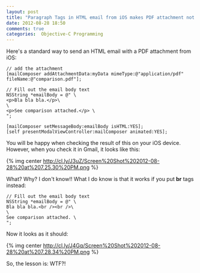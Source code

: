 ```yaml
---
layout: post
title: "Paragraph Tags in HTML email from iOS makes PDF attachment not show up outside of iOS"
date: 2012-08-28 18:50
comments: true
categories:  Objective-C Programming
---
```


Here's a standard way to send an HTML email with a PDF attachment from
iOS:

```objc
// add the attachment
[mailComposer addAttachmentData:myData mimeType:@"application/pdf" fileName:@"comparison.pdf"];

// Fill out the email body text
NSString *emailBody = @" \
<p>Bla bla bla.</p>\
\
<p>See comparison attached.</p> \
";

[mailComposer setMessageBody:emailBody isHTML:YES];
[self presentModalViewController:mailComposer animated:YES];
```

You will be happy when checking the result of this on your iOS device.
However, when you check it in Gmail, it looks like this:

{% img center http://cl.ly/J3uZ/Screen%20Shot%202012-08-28%20at%207.25.30%20PM.png %}

What? Why? I don't know!! What I do know is that it works if you put **br** tags instead:

```objc
// Fill out the email body text
NSString *emailBody = @" \
Bla bla bla.<br /><br />\
\
See comparison attached. \
";
```

Now it looks as it should:

{% img center http://cl.ly/J4Gq/Screen%20Shot%202012-08-28%20at%207.28.34%20PM.png %}

So, the lesson is: WTF?!
